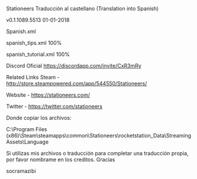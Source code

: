 Stationeers Traducción al castellano (Translation into Spanish)

v0.1.1089.5513  01-01-2018

Spanish.xml

spanish_tips.xml 100%

spanish_tutorial.xml 100%

Discord Oficial https://discordapp.com/invite/CxR3mRy

Related Links
Steam - http://store.steampowered.com/app/544550/Stationeers/

Website - https://stationeers.com/

Twitter - https://twitter.com/stationeers


Donde copiar los archivos:

C:\Program Files (x86)\Steam\steamapps\common\Stationeers\rocketstation_Data\StreamingAssets\Language

Si utilizas mis archivos o traducción para completar una traducción propia, por favor nombrame en los creditos. Gracias

socramazibi